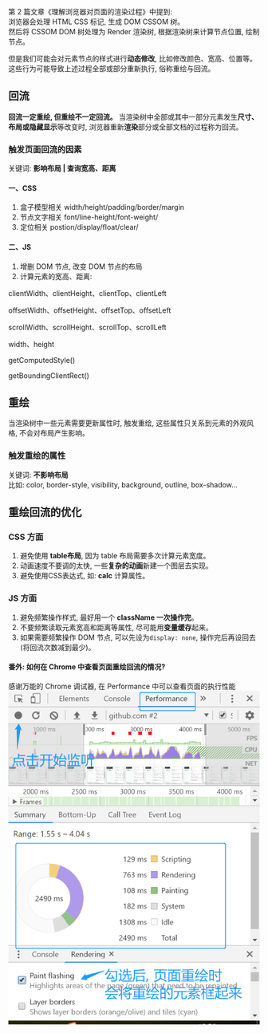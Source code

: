 第 2 篇文章《理解浏览器对页面的渲染过程》中提到: <br>
浏览器会处理 HTML CSS 标记, 生成 DOM CSSOM 树。<br>
然后将 CSSOM DOM 树处理为 Render 渲染树, 根据渲染树来计算节点位置, 绘制节点。<br>

但是我们可能会对元素节点的样式进行**动态修改**, 比如修改颜色、宽高、位置等。这些行为可能导致上述过程全部或部分重新执行, 俗称重绘与回流。

## 回流
**回流一定重绘, 但重绘不一定回流。**
当渲染树中全部或其中一部分元素发生**尺寸、布局或隐藏显示**等改变时, 浏览器重新**渲染**部分或全部文档的过程称为回流。<br>
### 触发页面回流的因素
关键词: **影响布局 | 查询宽高、距离**<br>
#### 一、CSS
1. 盒子模型相关
width/height/padding/border/margin<br>
2. 节点文字相关
font/line-height/font-weight/<br>
3. 定位相关
postion/display/float/clear/<br>
#### 二、JS
1. 增删 DOM 节点, 改变 DOM 节点的布局
2. 计算元素的宽高、距离: <br>

clientWidth、clientHeight、clientTop、clientLeft<br>

offsetWidth、offsetHeight、offsetTop、offsetLeft<br>

scrollWidth、scrollHeight、scrollTop、scrollLeft<br>

width、height<br>

getComputedStyle()<br>

getBoundingClientRect()<br>

## 重绘
当渲染树中一些元素需要更新属性时, 触发重绘, 这些属性只关系到元素的外观风格, 不会对布局产生影响。
### 触发重绘的属性
关键词: **不影响布局**<br>
比如: color, border-style, visibility, background, outline, box-shadow...

## 重绘回流的优化
### CSS 方面
1. 避免使用 **table布局**, 因为 table 布局需要多次计算元素宽度。
2. 动画速度不要调的太快, 一些**复杂的动画**新建一个图层去实现。
3. 避免使用CSS表达式, 如: **calc** 计算属性。

### JS 方面
1. 避免频繁操作样式, 最好用一个 **className 一次操作完**。
2. 不要频繁读取元素宽高和距离等属性, 尽可能用**变量缓存**起来。
3. 如果需要频繁操作 DOM 节点, 可以先设为```display: none```, 操作完后再设回去(将回流次数减到最少)。

#### 番外: 如何在 Chrome 中查看页面重绘回流的情况?
感谢万能的 Chrome 调试器, 在 Performance 中可以查看页面的执行性能<br>
![](https://github.com/zenglinan/Performance-optimization/blob/master/img/1.png)

